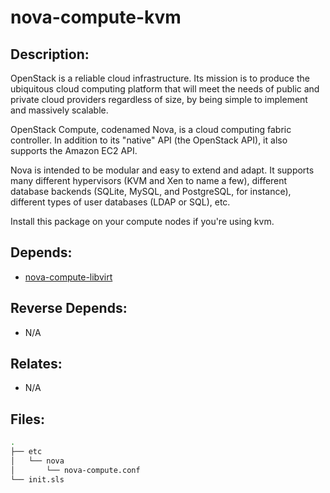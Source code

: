 # nova-compute-kvm

## Description:

OpenStack is a reliable cloud infrastructure. Its mission is to produce the ubiquitous cloud computing platform that will meet the needs of public and private cloud providers regardless of size, by being simple to implement and massively scalable.

OpenStack Compute, codenamed Nova, is a cloud computing fabric controller. In addition to its "native" API (the OpenStack API), it also supports the Amazon EC2 API.

Nova is intended to be modular and easy to extend and adapt. It supports many different hypervisors (KVM and Xen to name a few), different database backends (SQLite, MySQL, and PostgreSQL, for instance), different types of user databases (LDAP or SQL), etc.

Install this package on your compute nodes if you're using kvm.

## Depends:

  -  [nova-compute-libvirt](/salt/nova-compute-libvirt)

## Reverse Depends:

  -  N/A

## Relates:

  -  N/A

## Files:

```bash
.
├── etc
│   └── nova
│       └── nova-compute.conf
└── init.sls
```
